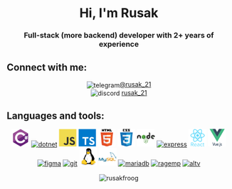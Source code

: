 <h1 align="center">Hi, I'm Rusak </h1>
<h3 align="center">Full-stack (more backend) developer with 2+ years of experience</h3>

<h2 align="left">Connect with me:</h2>
<div align="center">
  <img src="https://upload.wikimedia.org/wikipedia/commons/thumb/8/82/Telegram_logo.svg/2048px-Telegram_logo.svg.png" alt="telegram" width="30" height="30" align="center" ><a href="t.me/rusak_21">@rusak_21</a> </img> </br>
</div>
<div align="center">
  <img src="https://static.vecteezy.com/system/resources/previews/023/741/066/non_2x/discord-logo-icon-social-media-icon-free-png.png" alt="discord" width="30" height="30" align="center"> <a href="discord.com">rusak_21</a> </img>
</div>

<h2 align="left">Languages and tools:</h2>

<p align="center">
  <!-- Csharp -->
  <a href="https://www.w3schools.com/cs/" target="_blank" rel="noreferrer"> <img src="https://raw.githubusercontent.com/devicons/devicon/master/icons/csharp/csharp-original.svg" alt="csharp" width="40" height="40"/></a>
  <!-- asp.net -->
  <a href="https://dotnet.microsoft.com/en-us/apps/aspnet" target="_blank" rel="noreferrer"> <img src="https://cdn.jsdelivr.net/gh/devicons/devicon@latest/icons/dot-net/dot-net-plain-wordmark.svg" alt="dotnet" width="40" height="40"/></a>
  <!-- js -->
  <a href="https://developer.mozilla.org/en-US/docs/Web/JavaScript" target="_blank" rel="noreferrer"> <img src="https://raw.githubusercontent.com/devicons/devicon/master/icons/javascript/javascript-original.svg" alt="javascript" width="40" height="40"/></a> 
  <!-- Ts -->
  <a href="https://www.typescriptlang.org/" target="_blank" rel="noreferrer"> <img src="https://raw.githubusercontent.com/devicons/devicon/master/icons/typescript/typescript-original.svg" alt="typescript" width="40" height="40"/></a> 
  <!-- html -->
  <a href="https://www.w3.org/html/" target="_blank" rel="noreferrer"> <img src="https://raw.githubusercontent.com/devicons/devicon/master/icons/html5/html5-original-wordmark.svg" alt="html5" width="40" height="40"/></a> 
  <!-- css -->
  <a href="https://www.w3schools.com/css/" target="_blank" rel="noreferrer"> <img src="https://raw.githubusercontent.com/devicons/devicon/master/icons/css3/css3-original-wordmark.svg" alt="css3" width="40" height="40"/></a> 
  <!-- nodejs -->
  <a href="https://nodejs.org" target="_blank" rel="noreferrer"> <img src="https://raw.githubusercontent.com/devicons/devicon/master/icons/nodejs/nodejs-original-wordmark.svg" alt="nodejs" width="40" height="40"/></a>
  <!-- express -->
  <a href="https://expressjs.com" target="_blank" rel="noreferrer"> <img src="https://cdn.jsdelivr.net/gh/devicons/devicon@latest/icons/express/express-original.svg" alt="express" width="40" height="40"/></a> 
  <!-- react -->
  <a href="https://reactjs.org/" target="_blank" rel="noreferrer"> <img src="https://raw.githubusercontent.com/devicons/devicon/master/icons/react/react-original-wordmark.svg" alt="react" width="40" height="40"/></a> 
  <!-- vuejs -->
  <a href="https://vuejs.org/" target="_blank" rel="noreferrer"> <img src="https://raw.githubusercontent.com/devicons/devicon/master/icons/vuejs/vuejs-original-wordmark.svg" alt="vuejs" width="40" height="40"/></a> 
  <!-- figma -->
  <a href="https://www.figma.com/" target="_blank" rel="noreferrer"> <img src="https://www.vectorlogo.zone/logos/figma/figma-icon.svg" alt="figma" width="40" height="40"/></a> 
  <!--GIT-->
  <a href="https://git-scm.com/" target="_blank" rel="noreferrer"> <img src="https://www.vectorlogo.zone/logos/git-scm/git-scm-icon.svg" alt="git" width="40" height="40"/></a> 
   <!-- linux -->
  <a href="https://www.linux.org/" target="_blank" rel="noreferrer"> <img src="https://raw.githubusercontent.com/devicons/devicon/master/icons/linux/linux-original.svg" alt="linux" width="40" height="40"/></a>
  <!-- mysql -->
  <a href="https://www.mysql.com/" target="_blank" rel="noreferrer"> <img src="https://raw.githubusercontent.com/devicons/devicon/master/icons/mysql/mysql-original-wordmark.svg" alt="mysql" width="40" height="40"/></a> 
  <!-- mariadb -->
  <a href="https://mariadb.org/" target="_blank" rel="noreferrer"> <img src="https://www.vectorlogo.zone/logos/mariadb/mariadb-icon.svg" alt="mariadb" width="40" height="40"/></a> 
  <!-- ragemp -->
  <a href="https://rage.mp" target="_blank" rel="noreferrer"> <img src="https://avatars.githubusercontent.com/u/101579255?s=200&v=4" alt="ragemp" width="40" height="40"/></a> 
  <!-- altV -->
  <a href="https://altv.mp" target="_blank" rel="noreferrer"> <img src="https://docs.altv.mp/logo.svg" alt="altv" width="40" height="40"/></a> 
</p>

<p align="center"><img align="center" src="https://github-readme-stats.vercel.app/api/top-langs?username=rusakfroog&show_icons=true&theme=tokyonight&cache_seconds=1800&locale=en&layout=compact" alt="rusakfroog"/></p>
